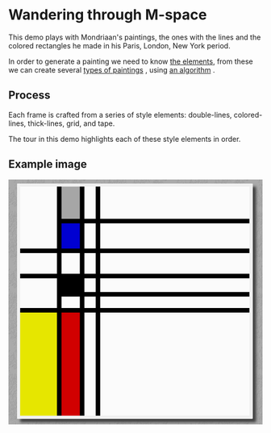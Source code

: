 # Wandering through M-space

This demo plays with Mondriaan's paintings, the ones with the lines and the colored rectangles he made in his Paris, London, New York period.

In order to generate a painting we need to know [the elements](doc/elements.md), from these we can create several [types of paintings](doc/types-of-paintings.md) , using [an algorithm](doc/algorithm.md) .

## Process

Each frame is crafted from a series of style elements: double-lines, colored-lines, thick-lines, grid, and tape.

The tour in this demo highlights each of these style elements in order.

## Example image

![Example image](doc/m1.png)
